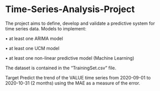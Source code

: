 # Time-Series-Analysis-Project

The project aims to define, develop and validate a predictive system for time series data.
Models to implement:

• at least one ARIMA model

• at least one UCM model

• at least one non-linear predictive model (Machine Learning)

The dataset is contained in the “TrainingSet.csv” file.

Target
Predict the trend of the VALUE time series from 2020-09-01 to 2020-10-31 (2 months) using the MAE as a measure of the error.
